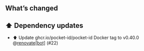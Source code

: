 ## What’s changed

## ⬆️ Dependency updates

- ⬆️ Update ghcr.io/pocket-id/pocket-id Docker tag to v0.40.0 @[renovate[bot]](https://github.com/apps/renovate) (#22)
